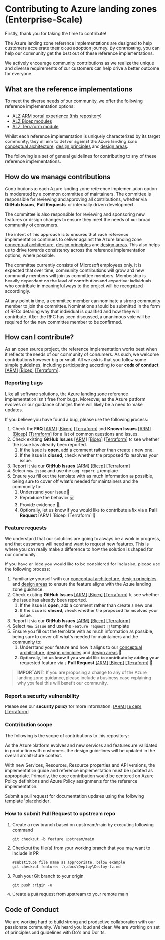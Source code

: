 # Contributing to Azure landing zones (Enterprise-Scale)

Firstly, thank you for taking the time to contribute!

The Azure landing zone reference implementations are designed to help customers accelerate their cloud adoption journey.
By contributing, you can help our community get the best out of these reference implementations.

We actively encourage community contributions as we realize the unique and diverse requirements of our customers can help drive a better outcome for everyone.

## What are the reference implementations

To meet the diverse needs of our community, we offer the following reference implementation options:

- [ALZ ARM portal experience (this repository)](https://github.com/Azure/Enterprise-Scale)
- [ALZ Bicep modules](https://github.com/Azure/ALZ-Bicep)
- [ALZ Terraform module](https://github.com/Azure/terraform-azurerm-caf-enterprise-scale)

Whilst each reference implementation is uniquely characterized by its target community, they all aim to deliver against the Azure landing zone [conceptual architecture](https://docs.microsoft.com/azure/cloud-adoption-framework/ready/landing-zone/#azure-landing-zone-conceptual-architecture), [design principles](https://docs.microsoft.com/azure/cloud-adoption-framework/ready/landing-zone/design-principles) and [design areas](https://docs.microsoft.com/azure/cloud-adoption-framework/ready/landing-zone/design-areas).

The following is a set of general guidelines for contributing to any of these reference implementations.

## How do we manage contributions

Contributions to each Azure landing zone reference implementation option is moderated by a common committee of maintainers.
The committee is responsible for reviewing and approving all contributions, whether via **GitHub Issues**, **Pull Requests**, or internally driven development.

The committee is also responsible for reviewing and sponsoring new features or design changes to ensure they meet the needs of our broad community of consumers.

The intent of this approach is to ensures that each reference implementation continues to deliver against the Azure landing zone [conceptual architecture](https://docs.microsoft.com/azure/cloud-adoption-framework/ready/landing-zone/#azure-landing-zone-conceptual-architecture), [design principles](https://docs.microsoft.com/azure/cloud-adoption-framework/ready/landing-zone/design-principles) and [design areas](https://docs.microsoft.com/azure/cloud-adoption-framework/ready/landing-zone/design-areas).
This also helps us to drive towards consistency across the reference implementation options, where possible.

The committee currently consists of Microsoft employees only.
It is expected that over time, community contributions will grow and new community members will join as committee members.
Membership is heavily dependent on the level of contribution and expertise: individuals who contribute in meaningful ways to the project will be recognized accordingly.

At any point in time, a committee member can nominate a strong community member to join the committee.
Nominations should be submitted in the form of RFCs detailing why that individual is qualified and how they will contribute.
After the RFC has been discussed, a unanimous vote will be required for the new committee member to be confirmed.

## How can I contribute?

As an open source project, the reference implementation works best when it reflects the needs of our community of consumers.
As such, we welcome contributions however big or small.
All we ask is that you follow some simple guidelines, including participating according to our **code of conduct** [[ARM]](https://github.com/Azure/Enterprise-Scale/blob/main/CODE_OF_CONDUCT.md) [[Bicep]](https://github.com/Azure/ALZ-Bicep/blob/main/CODE_OF_CONDUCT.md) [[Terraform]](https://github.com/Azure/terraform-azurerm-caf-enterprise-scale/blob/main/CODE_OF_CONDUCT.md).

### Reporting bugs

Like all software solutions, the Azure landing zone reference implementation isn't free from bugs.
Moreover, as the Azure platform evolves or our guidance changes there will likely be a need to make updates.

If you believe you have found a bug, please use the following process:

1. Check the **FAQ** [[ARM]](./FAQ) [[Bicep]](https://github.com/Azure/ALZ-Bicep/wiki/FAQ) [[Terraform]](https://github.com/Azure/terraform-azurerm-caf-enterprise-scale/wiki/FAQ) and **Known Issues** [[ARM]](./ALZ-Known-Issues) [[Bicep]](./FAQ) [[Terraform]](https://github.com/Azure/terraform-azurerm-caf-enterprise-scale/wiki/Known-Issues)  for a list of common questions and issues.
1. Check existing **GitHub Issues** [[ARM]](https://github.com/Azure/Enterprise-Scale/issues) [[Bicep]](https://github.com/Azure/ALZ-Bicep/issues) [[Terraform]](https://github.com/Azure/terraform-azurerm-caf-enterprise-scale/issues) to see whether the issue has already been reported.
    1. If the issue is **open**, add a comment rather than create a new one.
    1. If the issue is **closed**, check whether the proposed fix resolves your issue.
1. Report it via our **GitHub Issues** [[ARM]](https://github.com/Azure/Enterprise-Scale/issues) [[Bicep]](https://github.com/Azure/ALZ-Bicep/issues) [[Terraform]](https://github.com/Azure/terraform-azurerm-caf-enterprise-scale/issues)
1. Select `New issue` and use the `Bug report 🐛` template
1. Ensure you fill out the template with as much information as possible, being sure to cover off what's needed for maintainers and the community to:
    1. Understand your issue :memo:
    1. Reproduce the behavior :computer:
    1. Provide evidence :mag_right:.
    1. Optionally, let us know if you would like to contribute a fix via a **Pull Request** [[ARM]](https://github.com/Azure/Enterprise-Scale/pulls) [[Bicep]](https://github.com/Azure/ALZ-Bicep/pulls) [[Terraform]](https://github.com/Azure/terraform-azurerm-caf-enterprise-scale/pulls) :wrench:

### Feature requests

We understand that our solutions are going to always be a work in progress, and that customers will need and want to request new features.
This is where you can really make a difference to how the solution is shaped for our community.

If you have an idea you would like to be considered for inclusion, please use the following process:

1. Familiarize yourself with our [conceptual architecture](https://docs.microsoft.com/azure/cloud-adoption-framework/ready/landing-zone/#azure-landing-zone-conceptual-architecture), [design principles](https://docs.microsoft.com/azure/cloud-adoption-framework/ready/landing-zone/design-principles) and [design areas](https://docs.microsoft.com/azure/cloud-adoption-framework/ready/landing-zone/design-areas) to ensure the feature aligns with the Azure landing zone guidance.
1. Check existing **GitHub Issues** [[ARM]](https://github.com/Azure/Enterprise-Scale/issues) [[Bicep]](https://github.com/Azure/ALZ-Bicep/issues) [[Terraform]](https://github.com/Azure/terraform-azurerm-caf-enterprise-scale/issues) to see whether the issue has already been reported.
    1. If the issue is **open**, add a comment rather than create a new one.
    1. If the issue is **closed**, check whether the proposed fix resolves your issue.
1. Report it via our **GitHub Issues** [[ARM]](https://github.com/Azure/Enterprise-Scale/issues) [[Bicep]](https://github.com/Azure/ALZ-Bicep/issues) [[Terraform]](https://github.com/Azure/terraform-azurerm-caf-enterprise-scale/issues)
1. Select `New issue` and use the `Feature request 🚀` template
1. Ensure you fill out the template with as much information as possible, being sure to cover off what's needed for maintainers and the community to:
    1. Understand your feature and how it aligns to our [conceptual architecture](https://docs.microsoft.com/azure/cloud-adoption-framework/ready/landing-zone/#azure-landing-zone-conceptual-architecture), [design principles](https://docs.microsoft.com/azure/cloud-adoption-framework/ready/landing-zone/design-principles) and [design areas](https://docs.microsoft.com/azure/cloud-adoption-framework/ready/landing-zone/design-areas) :memo:
    1. Optionally, let us know if you would like to contribute by adding your requested feature via a **Pull Request** [[ARM]](https://github.com/Azure/Enterprise-Scale/pulls) [[Bicep]](https://github.com/Azure/ALZ-Bicep/pulls) [[Terraform]](https://github.com/Azure/terraform-azurerm-caf-enterprise-scale/pulls) :wrench:

> **IMPORTANT:** If you are proposing a change to any of the Azure landing zone guidance, please include a business case explaining why you feel this will benefit our community.

### Report a security vulnerability

Please see our **security policy** for more information.
[[ARM]](https://github.com/Azure/Enterprise-Scale/security/policy) [[Bicep]](https://github.com/Azure/ALZ-Bicep/security/policy) [[Terraform]](https://github.com/Azure/terraform-azurerm-caf-enterprise-scale/security/policy)

### Contribution scope

The following is the scope of contributions to this repository:

As the Azure platform evolves and new services and features are validated in production with customers, the design guidelines will be updated in the overall architecture context.

With new Services, Resources, Resource properties and API versions, the implementation guide and reference implementation must be updated as appropriate.
Primarily, the code contribution would be centered on Azure Policy definitions and Azure Policy assignments for the reference implementation.

Submit a pull request for documentation updates using the following template 'placeholder'.

### How to submit Pull Request to upstream repo

1. Create a new branch based on upstream/main by executing following command

    ```shell
    git checkout -b feature upstream/main
    ```

2. Checkout the file(s) from your working branch that you may want to include in PR

    ```shell
    #substitute file name as appropriate. below example
    git checkout feature: .\.docs\Deploy\Deploy-lz.md
    ```

3. Push your Git branch to your origin

    ```shell
    git push origin -u
    ```

4. Create a pull request from upstream to your remote main

## Code of Conduct

We are working hard to build strong and productive collaboration with our passionate community. We heard you loud and clear. We are working on set of principles and guidelines with Do's and Don'ts.
